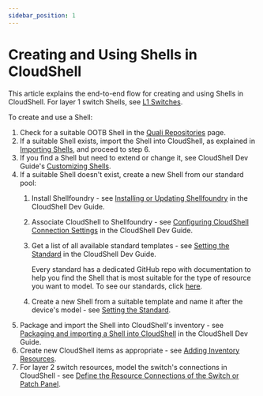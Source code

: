 ```yaml
---
sidebar_position: 1
---
```


# Creating and Using Shells in CloudShell

This article explains the end-to-end flow for creating and using Shells in CloudShell. For layer 1 switch Shells, see [L1 Switches](https://help.quali.com/Online%20Help/0.0/Portal/Content/Admn/Cnct-Ctrl-L1-Swch.htm).

To create and use a Shell:

1. Check for a suitable OOTB Shell in the [Quali Repositories](https://github.com/orgs/QualiSystems/repositories) page.
2. If a suitable Shell exists, import the Shell into CloudShell, as explained in [Importing Shells](https://help.quali.com/Online%20Help/0.0/Portal/Content/CSP/MNG/Mng-Shells.htm#Adding), and proceed to step 6.
3. If you find a Shell but need to extend or change it, see CloudShell Dev Guide's [Customizing Shells](https://help.quali.com/Online%20Help/0.0/Portal/Content/DevGuide/Shells/Customizing-Shells.htm).
4. If a suitable Shell doesn't exist, create a new Shell from our standard pool:
    1. Install Shellfoundry - see [Installing or Updating Shellfoundry](https://help.quali.com/Online%20Help/0.0/Portal/Content/DevGuide/Shells/Getting-Started.htm#Installi) in the CloudShell Dev Guide.
    2. Associate CloudShell to Shellfoundry - see [Configuring CloudShell Connection Settings](https://help.quali.com/Online%20Help/0.0/Portal/Content/DevGuide/Shells/Getting-Started.htm#Configur) in the CloudShell Dev Guide.
    3. Get a list of all available standard templates - see [Setting the Standard](https://help.quali.com/Online%20Help/0.0/Portal/Content/DevGuide/Shells/Modeling-with-TOSCA.htm#Setting) in the CloudShell Dev Guide.
        
        Every standard has a dedicated GitHub repo with documentation to help you find the Shell that is most suitable for the type of resource you want to model. To see our standards, click [here](https://github.com/orgs/QualiSystems/discussions?discussions_q=label%3AStandard+).
        
    4. Create a new Shell from a suitable template and name it after the device's model - see [Setting the Standard](https://help.quali.com/Online%20Help/0.0/Portal/Content/DevGuide/Shells/Modeling-with-TOSCA.htm#Setting).
5. Package and import the Shell into CloudShell's inventory - see [Packaging and importing a Shell into CloudShell](https://help.quali.com/Online%20Help/0.0/Portal/Content/DevGuide/Reference/Shellfoundry.htm#Packagin) in the CloudShell Dev Guide.
6. Create new CloudShell items as appropriate - see [Adding Inventory Resources](https://help.quali.com/Online%20Help/0.0/Portal/Content/CSP/INVN/Add-Rsrc-Tmplt.htm).
7. For layer 2 switch resources, model the switch's connections in CloudShell - see [Define the Resource Connections of the Switch or Patch Panel](https://help.quali.com/Online%20Help/0.0/Portal/Content/Admn/Cnct-Ctrl-Rsc-Cncts.htm).